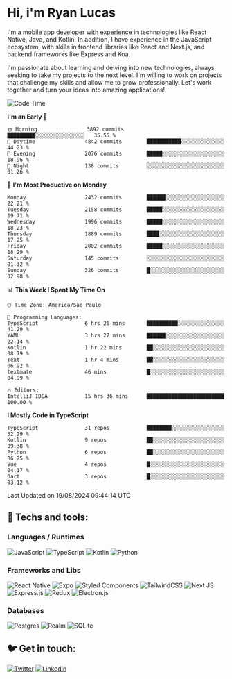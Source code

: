 # Hi, i'm Ryan Lucas

I'm a mobile app developer with experience in technologies like React Native, Java, and Kotlin.
In addition, I have experience in the JavaScript ecosystem, with skills in frontend libraries like React and Next.js, and backend frameworks like Express and Koa.

I'm passionate about learning and delving into new technologies, always seeking to take my projects to the next level. I'm willing to work on projects that challenge my skills and allow me to grow professionally. Let's work together and turn your ideas into amazing applications!


<!--START_SECTION:waka-->
![Code Time](http://img.shields.io/badge/Code%20Time-504%20hrs%2023%20mins-blue)

**I'm an Early 🐤** 

```text
🌞 Morning                3892 commits        █████████░░░░░░░░░░░░░░░░   35.55 % 
🌆 Daytime                4842 commits        ███████████░░░░░░░░░░░░░░   44.23 % 
🌃 Evening                2076 commits        █████░░░░░░░░░░░░░░░░░░░░   18.96 % 
🌙 Night                  138 commits         ░░░░░░░░░░░░░░░░░░░░░░░░░   01.26 % 
```
📅 **I'm Most Productive on Monday** 

```text
Monday                   2432 commits        ██████░░░░░░░░░░░░░░░░░░░   22.21 % 
Tuesday                  2158 commits        █████░░░░░░░░░░░░░░░░░░░░   19.71 % 
Wednesday                1996 commits        █████░░░░░░░░░░░░░░░░░░░░   18.23 % 
Thursday                 1889 commits        ████░░░░░░░░░░░░░░░░░░░░░   17.25 % 
Friday                   2002 commits        █████░░░░░░░░░░░░░░░░░░░░   18.29 % 
Saturday                 145 commits         ░░░░░░░░░░░░░░░░░░░░░░░░░   01.32 % 
Sunday                   326 commits         █░░░░░░░░░░░░░░░░░░░░░░░░   02.98 % 
```


📊 **This Week I Spent My Time On** 

```text
🕑︎ Time Zone: America/Sao_Paulo

💬 Programming Languages: 
TypeScript               6 hrs 26 mins       ██████████░░░░░░░░░░░░░░░   41.29 % 
YAML                     3 hrs 27 mins       ██████░░░░░░░░░░░░░░░░░░░   22.14 % 
Kotlin                   1 hr 22 mins        ██░░░░░░░░░░░░░░░░░░░░░░░   08.79 % 
Text                     1 hr 4 mins         ██░░░░░░░░░░░░░░░░░░░░░░░   06.92 % 
textmate                 46 mins             █░░░░░░░░░░░░░░░░░░░░░░░░   04.99 % 

🔥 Editors: 
IntelliJ IDEA            15 hrs 36 mins      █████████████████████████   100.00 % 
```

**I Mostly Code in TypeScript** 

```text
TypeScript               31 repos            ████████░░░░░░░░░░░░░░░░░   32.29 % 
Kotlin                   9 repos             ██░░░░░░░░░░░░░░░░░░░░░░░   09.38 % 
Python                   6 repos             ██░░░░░░░░░░░░░░░░░░░░░░░   06.25 % 
Vue                      4 repos             █░░░░░░░░░░░░░░░░░░░░░░░░   04.17 % 
Dart                     3 repos             █░░░░░░░░░░░░░░░░░░░░░░░░   03.12 % 
```




 Last Updated on 19/08/2024 09:44:14 UTC
<!--END_SECTION:waka-->

## 🔧 Techs and tools: 

### Languages / Runtimes
![JavaScript](https://img.shields.io/badge/javascript-%23323330.svg?style=for-the-badge&logo=javascript&logoColor=%23F7DF1E)
![TypeScript](https://img.shields.io/badge/typescript-%23007ACC.svg?style=for-the-badge&logo=typescript&logoColor=white)
![Kotlin](https://img.shields.io/badge/kotlin-%230095D5.svg?style=for-the-badge&logo=kotlin&logoColor=white) ![Python](https://img.shields.io/badge/python-3670A0?style=for-the-badge&logo=python&logoColor=ffdd54)

### Frameworks and Libs
![React Native](https://img.shields.io/badge/react_native-%2320232a.svg?style=for-the-badge&logo=react&logoColor=%2361DAFB)
![Expo](https://img.shields.io/badge/expo-1C1E24?style=for-the-badge&logo=expo&logoColor=#D04A37)
![Styled Components](https://img.shields.io/badge/styled--components-DB7093?style=for-the-badge&logo=styled-components&logoColor=white)
![TailwindCSS](https://img.shields.io/badge/tailwindcss-%2338B2AC.svg?style=for-the-badge&logo=tailwind-css&logoColor=white)
![Next JS](https://img.shields.io/badge/Next-black?style=for-the-badge&logo=next.js&logoColor=white)
![Express.js](https://img.shields.io/badge/express.js-%23404d59.svg?style=for-the-badge&logo=express&logoColor=%2361DAFB)
![Redux](https://img.shields.io/badge/redux-%23593d88.svg?style=for-the-badge&logo=redux&logoColor=white)
![Electron.js](https://img.shields.io/badge/Electron-191970?style=for-the-badge&logo=Electron&logoColor=white)

### Databases
![Postgres](https://img.shields.io/badge/postgres-%23316192.svg?style=for-the-badge&logo=postgresql&logoColor=white)
![Realm](https://img.shields.io/badge/Realm-39477F?style=for-the-badge&logo=realm&logoColor=white)
![SQLite](https://img.shields.io/badge/sqlite-%2307405e.svg?style=for-the-badge&logo=sqlite&logoColor=white)

## 🐦 Get in touch:

[![Twitter](https://img.shields.io/badge/Twitter-%231DA1F2.svg?style=for-the-badge&logo=Twitter&logoColor=white)](https://twitter.com/ryangst_)
[![LinkedIn](https://img.shields.io/badge/linkedin-%230077B5.svg?style=for-the-badge&logo=linkedin&logoColor=white)](https://www.linkedin.com/in/ryan-lucas-machado/)
